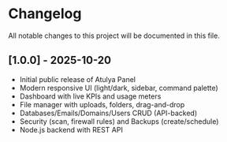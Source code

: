 # Changelog

All notable changes to this project will be documented in this file.

## [1.0.0] - 2025-10-20
- Initial public release of Atulya Panel
- Modern responsive UI (light/dark, sidebar, command palette)
- Dashboard with live KPIs and usage meters
- File manager with uploads, folders, drag-and-drop
- Databases/Emails/Domains/Users CRUD (API-backed)
- Security (scan, firewall rules) and Backups (create/schedule)
- Node.js backend with REST API


